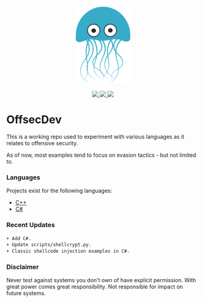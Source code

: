 <p align="center">
  <img src="_resources/img/0000.png">
  <br><br>
  <a href="https://twitter.com/m8r0wn">
    <img src="https://img.shields.io/twitter/follow/m8r0wn?color=blue&label=Twitter&logo=twitter&style=plastic">
  </a>
  <a href="https://github.com/m8r0wn">
    <img src="https://img.shields.io/github/followers/m8r0wn?color=gray&label=GitHub&logo=github&style=plastic">
  </a>
  <a href="https://github.com/sponsors/m8r0wn">
    <img src="https://img.shields.io/badge/Sponsor-GitHub-red?style=plastic&logo=github">
  </a>
</p>

# OffsecDev
This is a working repo used to experiment with various languages as it relates to offensive security. 

As of now, most examples tend to focus on evasion tactics - but not limited to. 

### Languages
Projects exist for the following languages:
* [C++](cpp/)
* [C#](cs/)

### Recent Updates
```txt
+ Add C#.
+ Update scripts/shellcrypt.py.
+ Classic shellcode injection examples in C#.
```

### Disclaimer
Never test against systems you don't own of have explicit permission. With great power comes great responsibility. Not responsible for impact on future systems.